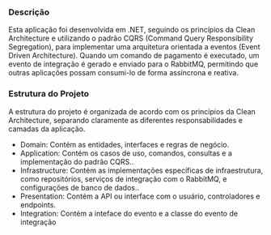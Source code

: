 
<h3>Descrição</h3>
<p>Esta aplicação foi desenvolvida em .NET, seguindo os princípios da Clean Architecture e utilizando o padrão CQRS (Command Query Responsibility Segregation), para implementar uma arquitetura orientada a eventos (Event Driven Architecture). Quando um comando de pagamento é executado, um evento de integração é gerado e enviado para o RabbitMQ, permitindo que outras aplicações possam consumi-lo de forma assíncrona e reativa.</p>

<h3>Estrutura do Projeto</h3>
<p>A estrutura do projeto é organizada de acordo com os princípios da Clean Architecture, separando claramente as diferentes responsabilidades e camadas da aplicação.</p>
<ul>
  <li>Domain: Contém as entidades, interfaces e regras de negócio.</li>
  <li>Application: Contém os casos de uso, comandos, consultas e a implementação do padrão CQRS..</li>
  <li>Infrastructure: Contém as implementações específicas de infraestrutura, como repositórios, serviços de integração com o RabbitMQ, e configurações de banco de dados..</li>
  <li>Presentation: Contém a API ou interface com o usuário, controladores e endpoints.</li>
  <li>Integration: Contém a inteface do evento e a classe do evento de integração</li>
</ul>


